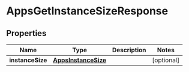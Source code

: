 

# AppsGetInstanceSizeResponse


## Properties

| Name | Type | Description | Notes |
|------------ | ------------- | ------------- | -------------|
|**instanceSize** | [**AppsInstanceSize**](AppsInstanceSize.md) |  |  [optional] |



